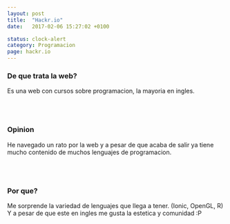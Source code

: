 ```yaml
---
layout: post
title:  "Hackr.io"
date:   2017-02-06 15:27:02 +0100

status: clock-alert
category: Programacion
page: hackr.io
---
```


### De que trata la web?
Es una web con cursos sobre programacion, la mayoria en ingles.

<br><br>

### Opinion
He navegado un rato por la web y a pesar de que acaba de salir ya tiene mucho contenido de muchos lenguajes de programacion.

<br><br>

### Por que?
Me sorprende la variedad de lenguajes que llega a tener. (Ionic, OpenGL, R)
Y a pesar de que este en ingles me gusta la estetica y comunidad :P
